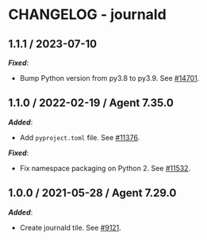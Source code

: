# CHANGELOG - journald

## 1.1.1 / 2023-07-10

***Fixed***:

* Bump Python version from py3.8 to py3.9. See [#14701](https://github.com/DataDog/integrations-core/pull/14701).

## 1.1.0 / 2022-02-19 / Agent 7.35.0

***Added***:

* Add `pyproject.toml` file. See [#11376](https://github.com/DataDog/integrations-core/pull/11376).

***Fixed***:

* Fix namespace packaging on Python 2. See [#11532](https://github.com/DataDog/integrations-core/pull/11532).

## 1.0.0 / 2021-05-28 / Agent 7.29.0

***Added***:

* Create journald tile. See [#9121](https://github.com/DataDog/integrations-core/pull/9121).
